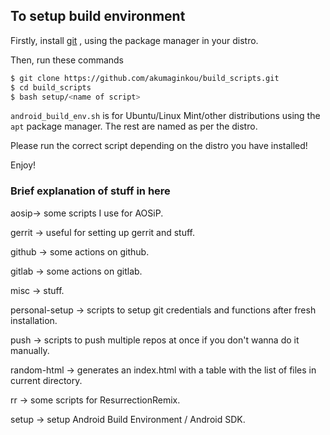 
## To setup build environment

Firstly, install [git](https://git-scm.com/book/en/v2/Getting-Started-Installing-Git) , using the package manager in your distro.

Then, run these commands

```bash
$ git clone https://github.com/akumaginkou/build_scripts.git
$ cd build_scripts
$ bash setup/<name of script>
```

`android_build_env.sh` is for Ubuntu/Linux Mint/other distributions using the `apt` package manager.
The rest are named as per the distro.

Please run the correct script depending on the distro you have installed!

Enjoy!

### Brief explanation of stuff in here

aosip-> some scripts I use for AOSiP.

gerrit -> useful for setting up gerrit and stuff.

github -> some actions on github.

gitlab -> some actions on gitlab.

misc -> stuff.

personal-setup -> scripts to setup git credentials and functions after fresh installation.

push -> scripts to push multiple repos at once if you don't wanna do it manually.

random-html -> generates an index.html with a table with the list of files in current directory.

rr -> some scripts for ResurrectionRemix.

setup -> setup Android Build Environment / Android SDK.
